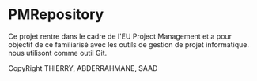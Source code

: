# PMRepository
Ce projet rentre dans le cadre de l'EU Project Management et a pour objectif de ce familiarisé avec les outils de gestion de projet informatique. nous utilisont comme outil Git.

CopyRight THIERRY, ABDERRAHMANE, SAAD
